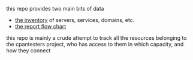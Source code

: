 this repo provides two main bits of data
- [the inventory](inventory.md) of servers, services, domains, etc.
- [the report flow chart](report_flow.md)

this repo is mainly a crude attempt to track all the resources belonging to the cpantesters project, who has access to them in which capacity, and how they connect
